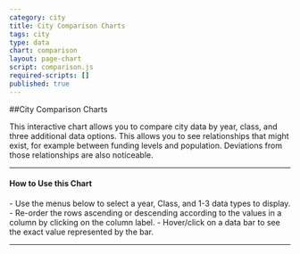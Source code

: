 ```yaml
---
category: city
title: City Comparison Charts
tags: city
type: data
chart: comparison
layout: page-chart
script: comparison.js
required-scripts: []
published: true
---
```


##City Comparison Charts

This interactive chart allows you to compare city data by year, class, and three additional data options. This allows you to see relationships that might exist, for example between funding levels and population. Deviations from those relationships are also noticeable.

<hr>
<h4 class="howto-header">How to Use this Chart</h4>
- Use the menus below to select a year, Class, and 1-3 data types to display.
- Re-order the rows ascending or descending according to the values in a column by clicking on the column label.
- Hover/click on a data bar to see the exact value represented by the bar.
<hr>
